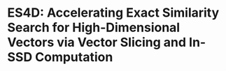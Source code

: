 # ES4D: Accelerating Exact Similarity Search for High-Dimensional Vectors via Vector Slicing and In-SSD Computation

